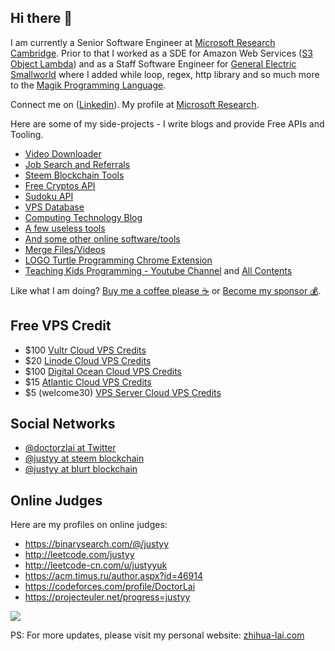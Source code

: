 ## Hi there 👋
I am currently a Senior Software Engineer at [Microsoft Research Cambridge](https://www.microsoft.com/en-us/research/lab/microsoft-research-cambridge/). Prior to that I worked as a SDE for Amazon Web Services ([S3 Object Lambda](https://aws.amazon.com/s3/features/object-lambda/)) and as a Staff Software Engineer for [General Electric Smallworld](https://www.ge.com/digital/applications/smallworld-gis-geospatial-asset-management) where I added while loop, regex, http library and so much more to the [Magik Programming Language](https://en.wikipedia.org/wiki/Magik_(programming_language)).

Connect me on ([Linkedin](https://www.linkedin.com/in/doctorlai/)). My profile at [Microsoft Research](https://www.microsoft.com/en-us/research/people/zhihualai/).

Here are some of my side-projects - I write blogs and provide Free APIs and Tooling.
- [Video Downloader](https://weibomiaopai.com/download-video-parser.php)
- [Job Search and Referrals](https://zhihua-lai.com/#jobs)
- [Steem Blockchain Tools](https://steemyy.com)
- [Free Cryptos API](https://steemit.com/witness-category/@justyy/serverless-api-to-query-the-cryptos-and-fiat)
- [Sudoku API](https://steemit.com/witness-category/@justyy/made-a-sudoku-api)
- [VPS Database](https://anothervps.com/vps-database/)
- [Computing Technology Blog](https://helloacm.com)
- [A few useless tools](https://helloacm.com/tools/)
- [And some other online software/tools](https://steakovercooked.com/Software.Home)
- [Merge Files/Videos](https://slowapi.com/merge-videos/)
- [LOGO Turtle Programming Chrome Extension](https://chrome.google.com/webstore/detail/logo-turtle-graphics/dcoeaobaokbccdcnadncifmconllpihp)
- [Teaching Kids Programming - Youtube Channel](https://youtube.com/c/DoctorLai) and [All Contents](https://github.com/DoctorLai/Teaching-Kids-Programming/blob/main/README.md)

Like what I am doing? [Buy me a coffee please ☕](https://helloacm.com/out/buymecoffee) or [Become my sponsor 💰](https://github.com/sponsors/DoctorLai).

## Free VPS Credit
- $100 [Vultr Cloud VPS Credits](https://helloacm.com/out/vultr)
- $20 [Linode Cloud VPS Credits](https://helloacm.com/out/linode)
- $100 [Digital Ocean Cloud VPS Credits](https://helloacm.com/out/do)
- $15 [Atlantic Cloud VPS Credits](https://helloacm.com/out/atlantic)
- $5 (welcome30) [VPS Server Cloud VPS Credits](https://helloacm.com/out/vpss)

## Social Networks
- [@doctorzlai at Twitter](https://twitter.com/doctorzlai)
- [@justyy at steem blockchain](https://steemit.com/@justyy)
- [@justyy at blurt blockchain](https://blurt.blog/@justyy)

## Online Judges
Here are my profiles on online judges:
- https://binarysearch.com/@/justyy
- http://leetcode.com/justyy
- http://leetcode-cn.com/u/justyyuk
- https://acm.timus.ru/author.aspx?id=46914
- https://codeforces.com/profile/DoctorLai
- https://projecteuler.net/progress=justyy


![](https://projecteuler.net/profile/justyy.png)

PS: For more updates, please visit my personal website: [zhihua-lai.com](https://zhihua-lai.com/)
